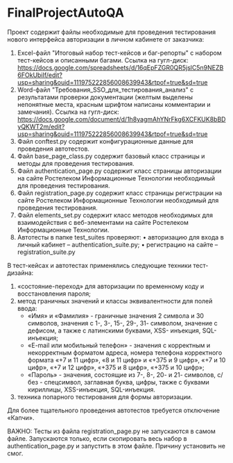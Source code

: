 # FinalProjectAutoQA
Проект содержит файлы необходимые для проведения тестирования нового интерфейса авторизации в личном кабинете от заказчика:
1)	Excel-файл "Итоговый набор тест-кейсов и баг-репорты" с набором тест-кейсов и описанными багами. Ссылка на гугл-диск: https://docs.google.com/spreadsheets/d/16qEpFZGR0QR5jslC5n9NEZB6FOkUbiIf/edit?usp=sharing&ouid=111975222856008639943&rtpof=true&sd=true
2)	Word-файл "Требования_SSO_для_тестирования_анализ" с результатами проверки документации (желтым выделены непонятные места, красным шрифтом написаны комментарии и замечания). Ссылка на гугл-диск: https://docs.google.com/document/d/1h8yagmAhYNrFkg6XCFKUK8bBDyQKWT2m/edit?usp=sharing&ouid=111975222856008639943&rtpof=true&sd=true
3)	Файл conftest.py содержит конфигурационные данные для проведения автотестов.
4)	Файл base_page_class.py содержит базовый класс страницы и методы для проведения тестирования.
5)	Файл authentication_page.py содержит класс страницы авторизации на сайте Ростелеком Информационные Технологии необходимый для проведения тестирования.
6)	Файл registration_page.py содержит класс страницы регистрации на сайте Ростелеком Информационные Технологии необходимый для проведения тестирования.
7)	Файл elements_set.py содержит класс методов необходимых для взаимодействия с веб-элементами на сайте Ростелеком Информационные Технологии.
8)	Автотесты в папке test_suites проверяют:
•	авторизацию для входа в личный кабинет – authentication_suite.py;
•	регистрацию на сайте – registration_suite.py

В тест-кейсах и автотестах применялись следующие техники тест-дизайна:
1.	«состояние-переход» для авторизации по временному коду и восстановления пароля;
2.	метод граничных значений и классы эквивалентности для полей ввода: 
    - «Имя» и «Фамилия» - граничные значения 2 символа и 30 символов, значения с 1-, 3-, 15-, 29-, 31- символом, значение с дефисом, а также с латинскими буквами, XSS- инъекция, SQL-инъекция;
    - «E-mail или мобильный телефон» - значения с корректным и некорректным форматом адреса, номера телефона корректного формата «+7 и 11 цифр», «8 и 11 цифр» и «+375 и 9 цифр», «+7 и 10 цифр», «+7 и 12 цифр», «+375 и 8 цифр», «+375 и 10 цифр»;
    - «Пароль» - значения, состоящие из 7-, 8-, 20- и 21- символов, с/без - спецсимвол, заглавная буква, цифры, также с буквами кириллицы, XSS-инъекция, SQL-инъекция.
3.	техника попарного тестирования для формы авторизации.

Для более тщательного проведения автотестов требуется отключение «Капчи».

ВАЖНО: Тесты из файла registration_page.py не запускаются в самом файле. Запускаются только, если скопировать весь набор в authentication_page.py и запустить в этом файле. Причину установить не смог.
